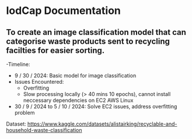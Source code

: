 # IodCap Documentation
## To create an image classification model that can categorise waste products sent to recycling facilties for easier sorting.

-Timeline:
  * 9 / 30 / 2024: Basic model for image classification
  * Issues Encountered:
      - Overfitting
      - Slow processing locally (> 40 mins 10 epochs), cannot install neccessary dependencies on EC2 AWS Linux
  * 30 / 9 / 2024 to 5 / 10 / 2024: Solve EC2 issues, address overfitting problem

Dataset: https://www.kaggle.com/datasets/alistairking/recyclable-and-household-waste-classification
